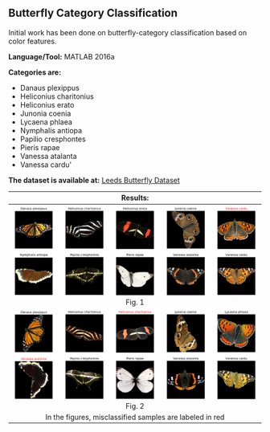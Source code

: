 ## Butterfly Category Classification

Initial work has been done on butterfly-category classification based on color features.

**Language/Tool:** MATLAB 2016a

**Categories are:**
- Danaus plexippus
- Heliconius charitonius
- Heliconius erato
- Junonia coenia
- Lycaena phlaea
- Nymphalis antiopa
- Papilio cresphontes
- Pieris rapae
- Vanessa atalanta
- Vanessa cardu'

**The dataset is available at:** [Leeds Butterfly Dataset](http://www.comp.leeds.ac.uk/scs6jwks/dataset/leedsbutterfly/)

| Results:                                                 |
|:--------------------------------------------------------:|
| ![output_1](results/output1.png) <br> Fig. 1             |
| ![output_2](results/output2.png) <br> Fig. 2             |
| In the figures, misclassified samples are labeled in red |
